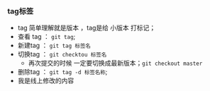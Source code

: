 ### tag标签
- tag 简单理解就是版本 ，tag是给 小版本 打标记；
- 查看 tag ： `git tag`;
- 新建tag ： `git tag 标签名`
- 切换tag ： `git checktou 标签名`
    - 再次提交的时候 一定要切换成最新版本；`git checkout master`
- 删除tag ： `git tag -d 标签名称`;
- 我是线上修改的内容